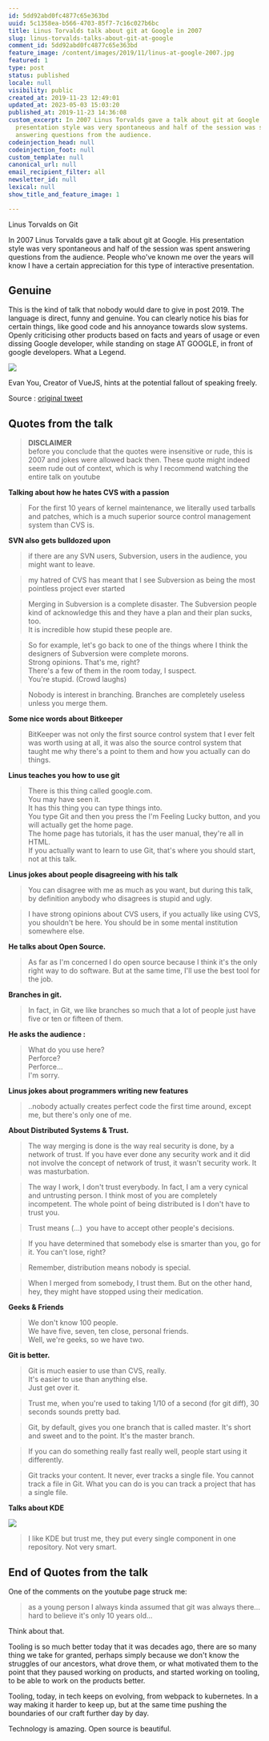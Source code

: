 ```yaml
---
id: 5dd92abd0fc4877c65e363bd
uuid: 5c1358ea-b566-4703-85f7-7c16c027b6bc
title: Linus Torvalds talk about git at Google in 2007
slug: linus-torvalds-talks-about-git-at-google
comment_id: 5dd92abd0fc4877c65e363bd
feature_image: /content/images/2019/11/linus-at-google-2007.jpg
featured: 1
type: post
status: published
locale: null
visibility: public
created_at: 2019-11-23 12:49:01
updated_at: 2023-05-03 15:03:20
published_at: 2019-11-23 14:36:08
custom_excerpt: In 2007 Linus Torvalds gave a talk about git at Google. His
  presentation style was very spontaneous and half of the session was spent
  answering questions from the audience.
codeinjection_head: null
codeinjection_foot: null
custom_template: null
canonical_url: null
email_recipient_filter: all
newsletter_id: null
lexical: null
show_title_and_feature_image: 1

---
```


Linus Torvalds on Git

In 2007 Linus Torvalds gave a talk about git at Google. His presentation style was very spontaneous and half of the session was spent answering questions from the audience. People who've known me over the years will know I have a certain appreciation for this type of interactive presentation.

## Genuine

This is the kind of talk that nobody would dare to give in post 2019. The language is direct, funny and genuine. You can clearly notice his bias for certain things, like good code and his annoyance towards slow systems. Openly criticising other products based on facts and years of usage or even dissing Google developer, while standing on stage AT GOOGLE, in front of google developers. What a Legend.

![](/content/images/2019/11/Screenshot-2019-11-23-at-17.32.30.jpg)

Evan You, Creator of VueJS, hints at the potential fallout of speaking freely.

Source : [original tweet](https://twitter.com/youyuxi/status/1166689881638281216)

## Quotes from the talk

> **DISCLAIMER**  
> before you conclude that the quotes were insensitive or rude, this is 2007 and jokes were allowed back then. These quote might indeed seem rude out of context, which is why I recommend watching the entire talk on youtube

**Talking about how he hates CVS with a passion**

> For the first 10 years of kernel maintenance, we literally used tarballs and patches, which is a much superior source control management system than CVS is.

**SVN also gets bulldozed upon**

> if there are any SVN users, Subversion, users in the audience, you might want to leave.

> my hatred of CVS has meant that I see Subversion as being the most pointless project ever started

> Merging in Subversion is a complete disaster. The Subversion people kind of acknowledge this and they have a plan and their plan sucks, too.  
> It is incredible how stupid these people are.

> So for example, let's go back to one of the things where I think the designers of Subversion were complete morons.  
> Strong opinions. That's me, right?  
> There's a few of them in the room today, I suspect.  
> You're stupid. (Crowd laughs)

> Nobody is interest in branching. Branches are completely useless unless you merge them.

**Some nice words about Bitkeeper**

> BitKeeper was not only the first source control system that I ever felt was worth using at all, it was also the source control system that taught me why there's a point to them and how you actually can do things.

**Linus teaches you how to use git**

> There is this thing called google.com.  
> You may have seen it.  
> It has this thing you can type things into.  
> You type Git and then you press the I'm Feeling Lucky button, and you will actually get the home page.  
> The home page has tutorials, it has the user manual, they're all in HTML.  
> If you actually want to learn to use Git, that's where you should start, not at this talk.

**Linus jokes about people disagreeing with his talk**

> You can disagree with me as much as you want, but during this talk, by definition anybody who disagrees is stupid and ugly.

> I have strong opinions about CVS users, if you actually like using CVS, you shouldn't be here. You should be in some mental institution somewhere else.

**He talks about Open Source.**

> As far as I'm concerned I do open source because I think it's the only right way to do software. But at the same time, I'll use the best tool for the job.

**Branches in git.**

> In fact, in Git, we like branches so much that a lot of people just have five or ten or fifteen of them.

**He asks the audience :**

> What do you use here?  
> Perforce?  
> Perforce...  
> I'm sorry.

**Linus jokes about programmers writing new features**

> ..nobody actually creates perfect code the first time around, except me, but there's only one of me.

**About Distributed Systems & Trust.**

> The way merging is done is the way real security is done, by a network of trust. If you have ever done any security work and it did not involve the concept of network of trust, it wasn't security work. It was masturbation.

> The way I work, I don't trust everybody. In fact, I am a very cynical and untrusting person. I think most of you are completely incompetent. The whole point of being distributed is I don't have to trust you.

> Trust means (...)  you have to accept other people's decisions.

> If you have determined that somebody else is smarter than you, go for it. You can't lose, right?

> Remember, distribution means nobody is special.

> When I merged from somebody, I trust them. But on the other hand, hey, they might have stopped using their medication.

**Geeks & Friends**

> We don't know 100 people.  
> We have five, seven, ten close, personal friends.  
> Well, we're geeks, so we have two.

**Git is better.**

> Git is much easier to use than CVS, really.  
> It's easier to use than anything else.  
> Just get over it.

> Trust me, when you're used to taking 1/10 of a second (for git diff), 30 seconds sounds pretty bad.

> Git, by default, gives you one branch that is called master. It's short and sweet and to the point. It's the master branch.

> If you can do something really fast really well, people start using it differently.

> Git tracks your content. It never, ever tracks a single file. You cannot track a file in Git. What you can do is you can track a project that has a single file.

**Talks about KDE**

![](/content/images/2019/11/Screenshot-2019-11-23-at-18.20.56.jpg)

> I like KDE but trust me, they put every single component in one repository. Not very smart.

## End of Quotes from the talk

One of the comments on the youtube page struck me:

> as a young person I always kinda assumed that git was always there... hard to believe it's only 10 years old...

Think about that.

Tooling is so much better today that it was decades ago, there are so many thing we take for granted, perhaps simply because we don't know the struggles of our ancestors, what drove them, or what motivated them to the point that they paused working on products, and started working on tooling, to be able to work on the products better.

Tooling, today, in tech keeps on evolving, from webpack to kubernetes. In a way making it harder to keep up, but at the same time pushing the boundaries of our craft further day by day.

Technology is amazing. Open source is beautiful.